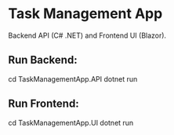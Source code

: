 # Task Management App
Backend API (C# .NET) and Frontend UI (Blazor).

## Run Backend:
cd TaskManagementApp.API
dotnet run

## Run Frontend:
cd TaskManagementApp.UI
dotnet run